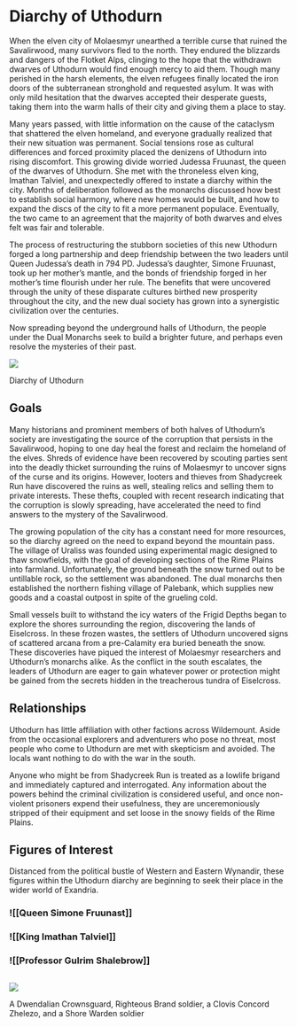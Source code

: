 # Diarchy of Uthodurn

When the elven city of Molaesmyr unearthed a terrible curse that ruined the Savalirwood, many survivors fled to the north. They endured the blizzards and dangers of the Flotket Alps, clinging to the hope that the withdrawn dwarves of Uthodurn would find enough mercy to aid them. Though many perished in the harsh elements, the elven refugees finally located the iron doors of the subterranean stronghold and requested asylum. It was with only mild hesitation that the dwarves accepted their desperate guests, taking them into the warm halls of their city and giving them a place to stay.

Many years passed, with little information on the cause of the cataclysm that shattered the elven homeland, and everyone gradually realized that their new situation was permanent. Social tensions rose as cultural differences and forced proximity placed the denizens of Uthodurn into rising discomfort. This growing divide worried Judessa Fruunast, the queen of the dwarves of Uthodurn. She met with the throneless elven king, Imathan Talviel, and unexpectedly offered to instate a diarchy within the city. Months of deliberation followed as the monarchs discussed how best to establish social harmony, where new homes would be built, and how to expand the discs of the city to fit a more permanent populace. Eventually, the two came to an agreement that the majority of both dwarves and elves felt was fair and tolerable.

The process of restructuring the stubborn societies of this new Uthodurn forged a long partnership and deep friendship between the two leaders until Queen Judessa’s death in 794 PD. Judessa’s daughter, Simone Fruunast, took up her mother’s mantle, and the bonds of friendship forged in her mother’s time flourish under her rule. The benefits that were uncovered through the unity of these disparate cultures birthed new prosperity throughout the city, and the new dual society has grown into a synergistic civilization over the centuries.

Now spreading beyond the underground halls of Uthodurn, the people under the Dual Monarchs seek to build a brighter future, and perhaps even resolve the mysteries of their past.

[![](https://media.dndbeyond.com/compendium-images/egtw/yDOyqyOocErRgYJK/02-11.png)](https://media.dndbeyond.com/compendium-images/egtw/yDOyqyOocErRgYJK/02-11.png)

Diarchy of Uthodurn

## Goals

Many historians and prominent members of both halves of Uthodurn’s society are investigating the source of the corruption that persists in the Savalirwood, hoping to one day heal the forest and reclaim the homeland of the elves. Shreds of evidence have been recovered by scouting parties sent into the deadly thicket surrounding the ruins of Molaesmyr to uncover signs of the curse and its origins. However, looters and thieves from Shadycreek Run have discovered the ruins as well, stealing relics and selling them to private interests. These thefts, coupled with recent research indicating that the corruption is slowly spreading, have accelerated the need to find answers to the mystery of the Savalirwood.

The growing population of the city has a constant need for more resources, so the diarchy agreed on the need to expand beyond the mountain pass. The village of Uraliss was founded using experimental magic designed to thaw snowfields, with the goal of developing sections of the Rime Plains into farmland. Unfortunately, the ground beneath the snow turned out to be untillable rock, so the settlement was abandoned. The dual monarchs then established the northern fishing village of Palebank, which supplies new goods and a coastal outpost in spite of the grueling cold.

Small vessels built to withstand the icy waters of the Frigid Depths began to explore the shores surrounding the region, discovering the lands of Eiselcross. In these frozen wastes, the settlers of Uthodurn uncovered signs of scattered arcana from a pre-Calamity era buried beneath the snow. These discoveries have piqued the interest of Molaesmyr researchers and Uthodurn’s monarchs alike. As the conflict in the south escalates, the leaders of Uthodurn are eager to gain whatever power or protection might be gained from the secrets hidden in the treacherous tundra of Eiselcross.

## Relationships

Uthodurn has little affiliation with other factions across Wildemount. Aside from the occasional explorers and adventurers who pose no threat, most people who come to Uthodurn are met with skepticism and avoided. The locals want nothing to do with the war in the south.

Anyone who might be from Shadycreek Run is treated as a lowlife brigand and immediately captured and interrogated. Any information about the powers behind the criminal civilization is considered useful, and once non-violent prisoners expend their usefulness, they are unceremoniously stripped of their equipment and set loose in the snowy fields of the Rime Plains.

## Figures of Interest

Distanced from the political bustle of Western and Eastern Wynandir, these figures within the Uthodurn diarchy are beginning to seek their place in the wider world of Exandria.

### ![[Queen Simone Fruunast]]

### ![[King Imathan Talviel]]

### ![[Professor Gulrim Shalebrow]]

## 
[![](https://media.dndbeyond.com/compendium-images/egtw/yDOyqyOocErRgYJK/02-07.png)](https://media.dndbeyond.com/compendium-images/egtw/yDOyqyOocErRgYJK/02-07.png)

A Dwendalian Crownsguard, Righteous Brand soldier, a Clovis Concord Zhelezo, and a Shore Warden soldier